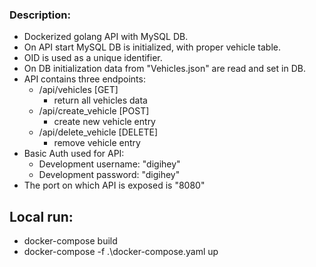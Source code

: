 ### Description:

- Dockerized golang API with MySQL DB.
- On API start MySQL DB is initialized, with proper vehicle table.
- OID is used as a unique identifier.
- On DB initialization data from "Vehicles.json" are read and set in DB.
- API contains three endpoints:
  - /api/vehicles [GET]
     - return all vehicles data
  - /api/create_vehicle [POST]
     - create new vehicle entry
  - /api/delete_vehicle [DELETE]
     - remove vehicle entry
- Basic Auth used for API:
  - Development username: "digihey"
  - Development password: "digihey"
- The port on which API is exposed is "8080"

## Local run:
- docker-compose build
- docker-compose -f .\docker-compose.yaml up
